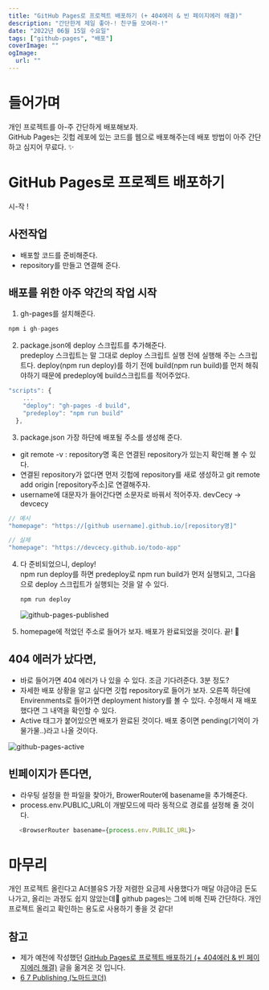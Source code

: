 ```yaml
---
title: "GitHub Pages로 프로젝트 배포하기 (+ 404에러 & 빈 페이지에러 해결)"
description: "간단한게 제일 좋아-! 친구들 모여라-!"
date: "2022년 06월 15일 수요일"
tags: ["github-pages", "배포"]
coverImage: ""
ogImage:
  url: ""
---
```


# 들어가며

개인 프로젝트를 아-주 간단하게 배포해보자.  
GitHub Pages는 깃헙 레포에 있는 코드를 웹으로 배포해주는데 배포 방법이 아주 간단하고 심지어 무료다. ✨

# GitHub Pages로 프로젝트 배포하기

시-작 !

## 사전작업

- 배포할 코드를 준비해준다.
- repository를 만들고 연결해 준다.

## 배포를 위한 아주 약간의 작업 시작

1. gh-pages를 설치해준다.

```ts
npm i gh-pages
```

2. package.json에 deploy 스크립트를 추가해준다.  
   predeploy 스크립트는 말 그대로 deploy 스크립트 실행 전에 실행해 주는 스크립트다.
   deploy(npm run deploy)를 하기 전에 build(npm run build)를 먼저 해줘 야하기 때문에 predeploy에 build스크립트를 적어주었다.

```ts
"scripts": {
    ...
    "deploy": "gh-pages -d build",
    "predeploy": "npm run build"
  },
```

3. package.json 가장 하단에 배포될 주소를 생성해 준다.

- git remote -v : repository명 혹은 연결된 repository가 있는지 확인해 볼 수 있다.
- 연결된 repository가 없다면 먼저 깃헙에 repository를 새로 생성하고 git remote add origin [repository주소]로 연결해주자.
- username에 대문자가 들어간다면 소문자로 바꿔서 적어주자. devCecy -> devcecy

```ts
// 예시
"homepage": "https://[github username].github.io/[repository명]"

// 실제
"homepage": "https://devcecy.github.io/todo-app"
```

4. 다 준비되었으니, deploy!  
   npm run deploy를 하면 predeploy로 npm run build가 먼저 실행되고, 그다음으로 deploy 스크립트가 실행되는 것을 알 수 있다.

   ```ts
   npm run deploy
   ```

   ![github-pages-published](/images/github-pages/github-pages-published.png)

5. homepage에 적었던 주소로 들어가 보자. 배포가 완료되었을 것이다. 끝! 🎉

## 404 에러가 났다면,

- 바로 들어가면 404 에러가 나 있을 수 있다. 조금 기다려준다. 3분 정도?
- 자세한 배포 상황을 알고 싶다면 깃헙 repository로 들어가 보자. 오른쪽 하단에 Envirenments로 들어가면 deployment history를 볼 수 있다. 수정해서 재 배포했다면 그 내역을 확인할 수 있다.
- Active 태그가 붙어있으면 배포가 완료된 것이다. 배포 중이면 pending(기억이 가물가물..)라고 나올 것이다.

![github-pages-active](/images/github-pages/github-pages-active.png)

## 빈페이지가 뜬다면,

- 라우팅 설정을 한 파일을 찾아가, BrowerRouter에 basename을 추가해준다.
- process.env.PUBLIC_URL이 개발모드에 따라 동적으로 경로를 설정해 줄 것이다.

```ts
   <BrowserRouter basename={process.env.PUBLIC_URL}>
```

# 마무리

개인 프로젝트 올린다고 A더블유S 가장 저렴한 요금제 사용했다가 매달 야금야금 돈도 나가고, 올리는 과정도 쉽지 않았는데🥲 github pages는 그에 비해 진짜 간단하다. 개인 프로젝트 올리고 확인하는 용도로 사용하기 좋을 것 같다!

## 참고

- 제가 예전에 작성했던 [GitHub Pages로 프로젝트 배포하기 (+ 404에러 & 빈 페이지에러 해결)](https://devcecy.tistory.com/11) 글을 옮겨온 것 입니다.
- [6 7 Publishing (노마드코더)](https://www.youtube.com/watch?v=SZxVDGAZPsk)
